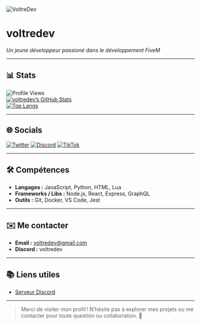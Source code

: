 <!-- Bannière en haut (tu peux remplacer l'URL par celle de ton image/bannière perso) -->
![VoltreDev](https://raw.githubusercontent.com/voltredev/voltredev/main/voltre.png)


# voltredev  
*Un jeune développeur passioné dans le développement FiveM*

---

## 📊 Stats  
<!-- Affiche le nombre de vues, d’étoiles, commits, PR, issues, langage → config GitHub Readme Stats -->
![Profile Views](https://komarev.com/ghpvc/?username=voltredev&color=blue)  
[![voltredev’s GitHub Stats](https://github-readme-stats.vercel.app/api?username=voltredev&show_icons=true&theme=dark&hide_border=true)](https://github.com/voltredev)  
[![Top Langs](https://github-readme-stats.vercel.app/api/top-langs/?username=voltredev&layout=compact&langs_count=6&theme=dark&hide_border=true)](https://github.com/voltredev)

---

## 🌐 Socials  
<!-- Badges pour tes réseaux sociaux, personnalise les liens -->
[![Twitter](https://img.shields.io/badge/Twitter-1DA1F2?style=for-the-badge&logo=twitter&logoColor=white)](https://x.com/voltredev)  [![Discord](https://img.shields.io/badge/Discord-%237289DA.svg?logo=discord&logoColor=white)](https://discord.gg/voltre) [![TikTok](https://img.shields.io/badge/TikTok-%23000000.svg?logo=TikTok&logoColor=white)](https://tiktok.com/@voltredev)

---

## 🛠️ Compétences  
- **Langages :** JavaScript, Python, HTML, Lua  
- **Frameworks / Libs :** Node.js, React, Express, GraphQL  
- **Outils :** Git, Docker, VS Code, Jest

---

## ✉️ Me contacter  
- **Email :** [voltredev@gmail.com](mailto:voltredev@gmail.com)  
- **Discord :** voltredev  

---

## 📚 Liens utiles   
- [Serveur Discord](https://discord.gg/voltre)

---

> Merci de visiter mon profil ! N’hésite pas à explorer mes projets ou me contacter pour toute question ou collaboration. 🚀
